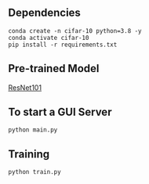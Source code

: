 ## Dependencies
```
conda create -n cifar-10 python=3.8 -y
conda activate cifar-10
pip install -r requirements.txt
```

## Pre-trained Model
[ResNet101](https://drive.google.com/file/d/1hUMirHlPPSfl0U8LUIm2pxUJeYbNVCat/view?usp=sharing)


## To start a GUI Server
```
python main.py
```

## Training

```
python train.py
```
